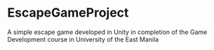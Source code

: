 # EscapeGameProject
A simple escape game developed in Unity in completion of the Game Development course in University of the East Manila
